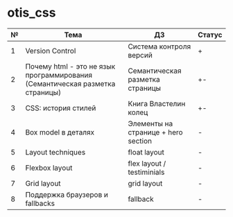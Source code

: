 # otis_css

| № | Тема | ДЗ | Статус |
| ------ | ------ | ------ | ------ |
| 1 | Version Control | Система контроля версий | + |
| 2 | Почему html - это не язык программирования (Семантическая разметка страницы) | Семантическая разметка страницы | +- |
| 3 | CSS: история стилей | Книга Властелин колец | +- |
| 4 | Box model в деталях | Элементы на странице + hero section | - |
| 5 | Layout techniques | float layout | - |
| 6 | Flexbox layout  | flex layout / testiminials | - |
| 7 | Grid layout | grid layout | - |
| 8 | Поддержка браузеров и fallbacks | fallback | - |